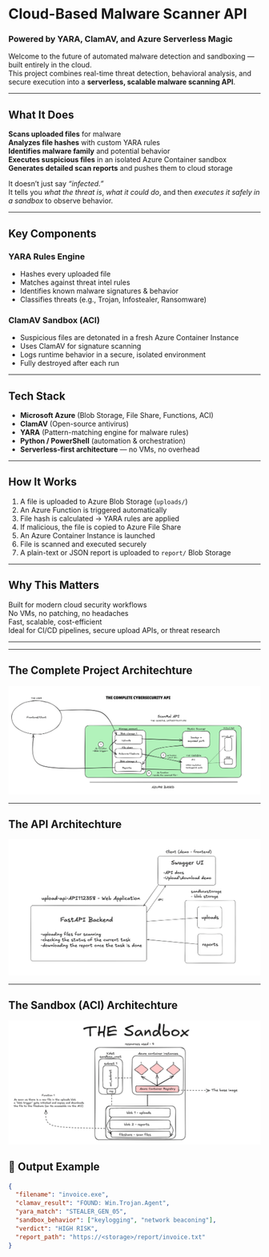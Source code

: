 #  Cloud-Based Malware Scanner API  
###  Powered by YARA, ClamAV, and Azure Serverless Magic

Welcome to the future of automated malware detection and sandboxing — built entirely in the cloud.  
This project combines real-time threat detection, behavioral analysis, and secure execution into a **serverless, scalable malware scanning API**.  

---

##  What It Does

 **Scans uploaded files** for malware  
 **Analyzes file hashes** with custom YARA rules  
 **Identifies malware family** and potential behavior  
 **Executes suspicious files** in an isolated Azure Container sandbox  
 **Generates detailed scan reports** and pushes them to cloud storage

It doesn’t just say *“infected.”*  
It tells you *what the threat is*, *what it could do*, and then *executes it safely in a sandbox* to observe behavior.

---

##  Key Components

###  YARA Rules Engine
- Hashes every uploaded file
- Matches against threat intel rules
- Identifies known malware signatures & behavior
- Classifies threats (e.g., Trojan, Infostealer, Ransomware)

###  ClamAV Sandbox (ACI)
- Suspicious files are detonated in a fresh Azure Container Instance
- Uses ClamAV for signature scanning
- Logs runtime behavior in a secure, isolated environment
- Fully destroyed after each run

---

##  Tech Stack

- **Microsoft Azure** (Blob Storage, File Share, Functions, ACI)
- **ClamAV** (Open-source antivirus)
- **YARA** (Pattern-matching engine for malware rules)
- **Python / PowerShell** (automation & orchestration)
- **Serverless-first architecture** — no VMs, no overhead

---

##  How It Works

1. A file is uploaded to Azure Blob Storage (`uploads/`)
2. An Azure Function is triggered automatically
3. File hash is calculated → YARA rules are applied
4. If malicious, the file is copied to Azure File Share
5. An Azure Container Instance is launched
6. File is scanned and executed securely
7. A plain-text or JSON report is uploaded to `report/` Blob Storage

---

##  Why This Matters

 Built for modern cloud security workflows  
 No VMs, no patching, no headaches  
 Fast, scalable, cost-efficient  
 Ideal for CI/CD pipelines, secure upload APIs, or threat research

---

---

##  The Complete Project Architechture

![Project Architechture](https://github.com/Pragunbudhwar/ScanMalAPI-/blob/b3d8f3ca66ec75926a0704177fec6a27e8be77d0/The%20General%20Architechture.png)

---

##  The API Architechture
![Project API](https://github.com/Pragunbudhwar/ScanMalAPI-/blob/04b9e6c99885c1ebad543496910eb22f1917752c/The%20API%20Infrastructure.png)

---
##  The Sandbox (ACI) Architechture
![Sandbox Architechture](https://github.com/Pragunbudhwar/ScanMalAPI-/blob/2d61a7fd4ed01a499efb7a3f25c84ed2efd5365d/The%20Sandbox%20.png)



## 📁 Output Example

```json
{
  "filename": "invoice.exe",
  "clamav_result": "FOUND: Win.Trojan.Agent",
  "yara_match": "STEALER_GEN_05",
  "sandbox_behavior": ["keylogging", "network beaconing"],
  "verdict": "HIGH RISK",
  "report_path": "https://<storage>/report/invoice.txt"
}



